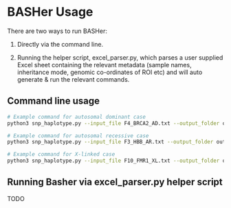 # BASHer Usage

There are two ways to run BASHer:

1. Directly via the command line.

2. Running the helper script, excel_parser.py, which parses a user supplied Excel sheet containing the relevant metadata (sample names, inheritance mode, genomic co-ordinates of ROI etc) and will auto generate & run the relevant commands.

## Command line usage

```bash
# Example command for autosomal dominant case
python3 snp_haplotype.py --input_file F4_BRCA2_AD.txt --output_folder output/ --output_prefix F4_BRCA2_AD --mode_of_inheritance autosomal_dominant --male_partner 22.F4.MP.rhchp --male_partner_status affected --female_partner 23.F4.FP.rhchp --female_partner_status unaffected --reference 19.F4.PGF.rhchp --reference_status affected --reference_relationship grandparent --embryo_ids 24.F4.EMB11.rhchp 25.F4.EMB12.rhchp 26.F4.EMB13.rhchp --embryo_sex unknown unknown unknown --gene_symbol BRCA2 --gene_start 32315086 --gene_end 32400268 --chr 13

# Example command for autosomal recessive case
python3 snp_haplotype.py --input_file F3_HBB_AR.txt --output_folder output/ --output_prefix F3_HBB_AR --mode_of_inheritance autosomal_recessive --male_partner 13.F3.MP.rhchp --male_partner_status carrier --female_partner 12.F3.FP.rhchp --female_partner_status carrier --reference 15.F3.EMB7.rhchp --reference_status affected --reference_relationship child --embryo_ids 16.F3.EMB8.rhchp 17.F3.EMB9.rhchp 18.F3.EMB10.rhchp --embryo_sex unknown unknown unknown --gene_symbol HBB --gene_start 5225464 --gene_end 5227197 --chr 11

# Example command for X-linked case
python3 snp_haplotype.py --input_file F10_FMR1_XL.txt --output_folder output/ --output_prefix F10_FMR1_XL --mode_of_inheritance x_linked --male_partner 61.F10.MP.rhchp --male_partner_status unaffected --female_partner 62.F10.FP.rhchp --female_partner_status carrier --reference 63.F10.CCM.rhchp --reference_status affected --reference_relationship child --embryo_ids 64.F10.EMB33.rhchp 65.F10.EMB34.rhchp 66.F10.EMB35.rhchp --embryo_sex male female female --gene_symbol FMR1 --gene_start 147911919 --gene_end 147951125 --chr x
```

## Running Basher via excel_parser.py helper script

TODO
